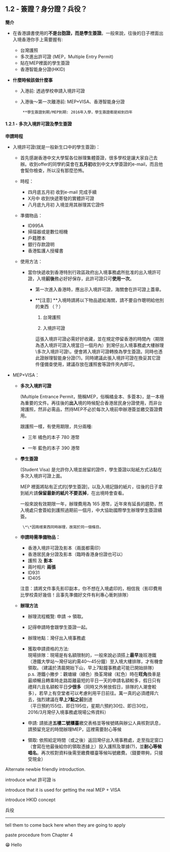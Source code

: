 ## **1.2 - 簽證？身分證？兵役？**

**簡介**

* 在香港讀書使用的**不是台胞證，**而**是學生簽證**。一般來說，往後的日子裡面出入境香港你手上需要握有:
  * 台灣護照
  * 多次進出許可證 \(MEP，Multiple Entry Permit\)
  * 貼在MEP裡面的學生簽證
  * 香港智能身分證\(HKID\)
* **什麼時候該做什麼事**

  * 入港前: 透過學校申請入境許可證

  * 入港後～第一次離港前: MEP+VISA、香港智能身分證

    ```
     **學生簽證到期/MEP到期: 2016年入學，學生簽證都是給到四年
    ```

#### **1.2.1 -** 多次入境許可證及學生簽證

**申請時程**

* 入境許可證\(就是一般新生口中的學生簽證\)：

  * 首先感謝香港中文大學幫各位辦理集體簽證，很多學校是讓大家自己去辦。收到offer的同學約莫會在**五月初**收到中文大學簽證的e-mail，而且他會幫你檢查，所以沒有那麼恐怖。
  * 時程：
    * 四月底五月初        收到e-mail 完成手續
    * X月中                     收到快遞寄發的實體許可證
    * 八月底九月初        入境並用其辦理其它證件
  * 準備物品：
    * ID995A
    * 掃描器或是數位相機
    * 戶籍謄本
    * 銀行存款證明
    * 香港監護人授權書
  * 使用方法：

    * 當你快遞收到香港特別行政區政府出入境事務處所批准的出入境許可證，入境**前後**務必好好保存，此許可證只可**使用一次**。

      * 第一次進入香港時，應出示入境許可證，海關會在許可證上蓋章。

      * **\[注意\] **入境時請將以下物品遞給海關，請不要自作聰明給他別的東西 （？）

        1. 台灣護照

        2. 入境許可證

        這張入境許可證必需好好收藏，並在規定停留香港的時間內（期限為憑入境許可證入境當日一個月內）到灣仔出入境事務處大樓辦理\多次入境許可證\，便會將入境許可證轉換為學生簽證。同時也憑此證辦理智能身分證\(?\)。同時建議此張入境許可證在換妥其它證件僅備查使用，建議存放在護照套等證件夾內即可。

* MEP+VISA：

  * **多次入境許可證**

    \(Multiple Entrance Permit，簡稱MEP，俗稱橘金本、多簽本\)，是一本極為重要的文件。再往後的**出入**境的時候配合香港居民身分證使用，而非台灣護照，然非必需品，然持MEP不必於每次入境前申辦港簽並繳交簽證費用。

    跟護照一樣，有使用期限，共分兩種:

    * 三年 橘色的本子 780 港幣

    * 一年 藍色的本子 390 港幣

  * **學生簽證**

    \(Student Visa\) 是允許你入境並居留的證件，學生簽證以貼紙方式沾黏在多次入境許可證上面。

    MEP 裡面將貼有正式的\[學生簽證\]，以及入境記錄的紙片，往後的日子拿到紙片請**保留最新的紙片不要丟掉**，在出境時會查看。

    一般來說有效期限一年，辦理費用為 165 港幣，近年來有延長的趨勢，然入境處只會簽給到護照過期前一個月，中大協助國際學生辦理學生簽證續簽。

    ```
     \*\*因兩樣東西同時辦理，故寫於同一個條目。
    ```

  * **申請時需準備物品：**

    * 香港入境許可證及影本（兩面都需印）
    * 香港居民身分證及影本（臨時香港身份證也可以）
    * 護照 及 **影本**
    * 兩吋相片 **兩張**
    * ID931
    * ID405

    注意：請將文件事先影印副本，你不想在入境處印的，相信我（影印費用比學校貴好幾倍！且事先準備好文件有利專心衝刺排隊）

  * **辦理方法**

    * 辦理流程概覽: 申請 → 領取。

    * 記得申請時會跟學生簽證一起。

    * 辦理地點：灣仔出入境事務處

    * 獲取申請資格的方法:  
      現場排隊：現場是有名額限制的，一般來說必須搭上**最早**幾班港鐵（港鐵大學站～灣仔站約需40～45分鐘）至入境大樓排隊，才有機會領取。（建議於清晨開始下山，早上7點鐘事務處可能已開始排隊）  
      p.s. 港鐵小撇步：觀塘線（綠色）換荃灣線（紅色）時在**旺角**換車是最順暢且轉乘時走路距離最短的平日一天的申請名額較多，假日只有禮拜六且名額較平日**少很多**（同時又外勞放假日，排隊的人潮會較多），若早上有空堂者可以考慮利用平日前往。萬一真的必須禮拜六去，強烈建議在**早上7點之前**到達  
      （平日預約155位、即日195位，星期六預約30位、即日30位，2016/3月灣仔入境事務處現場公佈資料）

    * 申請:
      請抵達**五樓二號櫃臺**繳交表格並等候號碼與辦公人員核對訊息，請預留充足的時間辦理MEP，這裡需要耐心等候
    * 領取:
      依照給定時間（或之後）返回灣仔出入境事務處，走至指定窗口（會寫在他最後給你的領取憑據上）投入護照及單據\(?\)，並**耐心等候唱名**。再次核對資料後需至繳費櫃臺等候叫號繳費。（錢要帶夠，只接受現金）

Alternate newbie friendly introduction.

introduce what 許可證 is

introduce that it is used for getting the real MEP + VISA

introduce HKID concept

兵役

---

tell them to come back here when they are going to apply

paste procedure from Chapter 4

:grin: Hello

